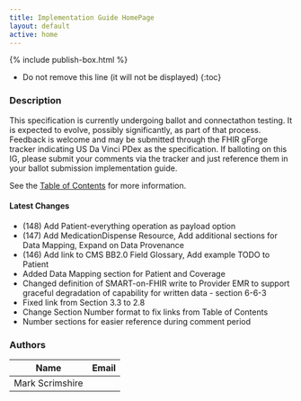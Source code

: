 ```yaml
---
title: Implementation Guide HomePage
layout: default
active: home
---
```


{% include publish-box.html %}

<!-- { :.no_toc } -->

<!-- TOC  the css styling for this is \pages\assets\css\project.css under 'markdown-toc'-->

* Do not remove this line (it will not be displayed)
{:toc}

<!-- end TOC -->

### Description

This specification is currently undergoing ballot and connectathon testing. It is expected to evolve, possibly significantly, as part of that process.
Feedback is welcome and may be submitted through the FHIR gForge tracker indicating US Da Vinci PDex as the specification. If balloting on this IG, please submit your comments via the tracker and just reference them in your ballot submission implementation guide.

See the [Table of Contents](toc.html) for more information.

#### Latest Changes
- (148) Add Patient-everything operation as payload option
- (147) Add MedicationDispense Resource, Add additional sections for Data Mapping, Expand on Data Provenance
- (146) Add link to CMS BB2.0 Field Glossary, Add example TODO to Patient 
- Added Data Mapping section for Patient and Coverage
- Changed definition of SMART-on-FHIR write to Provider EMR to support graceful degradation of capability for written data -  section 6-6-3
- Fixed link from Section 3.3 to 2.8
- Change Section Number format to fix links from Table of Contents 
- Number sections for easier reference during comment period


### Authors

<table>
<thead>
<tr>
<th>Name</th>
<th>Email</th>
</tr>
</thead>
<tbody>
<tr>
<td>Mark Scrimshire</td>
<td></td>
</tr>
</tbody>
</table>


